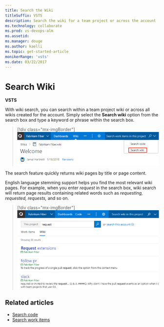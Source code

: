 ```yaml
---
title: Search the Wiki
titleSuffix: VSTS 
description: Search the wiki for a team project or across the account     
ms.technology: collaborate
ms.prod: vs-devops-alm
ms.assetid:  
ms.manager: douge
ms.author: kaelli
ms.topic: get-started-article
monikerRange: 'vsts'
ms.date: 03/22/2017
---
```



# Search  Wiki

**VSTS**

With wiki search, you can search within a team project wiki or across all wikis created for the account. Simply select the **Search wiki** option from the search box and type a keyword or phrase within the search box. 

> [!div class="mx-imgBorder"]  
> ![Wiki search option](_img/wiki/wiki-search.png)   

The search feature quickly returns wiki pages by title or page content.

English language stemming support helps you find the most relevant wiki pages. For example, when you enter *request* in the search box, wiki search will return page results containing related words such as *requesting, requested, requests,* and so on.

> [!div class="mx-imgBorder"]  
> ![Wiki search results](_img/wiki/wiki-search-example.png)

## Related articles

- [Search code](../search/code/code-search.md)
- [Search work items](../search/workitem/work-item-search.md)


<!---
When you search from the **Wiki** hub, you'll automatically navigate to wiki search results. If you initiate a search from another hub, such as **Code** or **Work**, then first select the **Search wiki** option from the search box menu options. 
--> 
